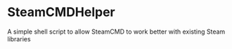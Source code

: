 # SteamCMDHelper
A simple shell script to allow SteamCMD to work better with existing Steam libraries
